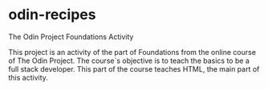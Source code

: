 # odin-recipes
The Odin Project Foundations Activity

This project is an activity of the part of Foundations from the 
online course of The Odin Project. The course`s objective is to
teach the basics to be a full stack developer. This part of the 
course teaches HTML, the main part of this activity.
